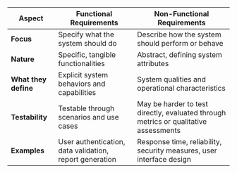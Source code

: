
|Aspect|Functional Requirements|Non-Functional Requirements|
|---|---|---|
|**Focus**|Specify what the system should do|Describe how the system should perform or behave|
|**Nature**|Specific, tangible functionalities|Abstract, defining system attributes|
|**What they define**|Explicit system behaviors and capabilities|System qualities and operational characteristics|
|**Testability**|Testable through scenarios and use cases|May be harder to test directly, evaluated through metrics or qualitative assessments|
|**Examples**|User authentication, data validation, report generation|Response time, reliability, security measures, user interface design|